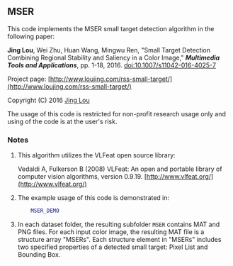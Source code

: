 ## MSER
This code implements the MSER small target detection algorithm in the following paper:

**Jing Lou**, Wei Zhu, Huan Wang, Mingwu Ren, "Small Target Detection Combining Regional Stability and Saliency in a Color Image," ***Multimedia Tools and Applications***, pp. 1-18, 2016. [doi:10.1007/s11042-016-4025-7](http://link.springer.com/article/10.1007/s11042-016-4025-7)

Project page: [http://www.loujing.com/rss-small-target/](http://www.loujing.com/rss-small-target/)

Copyright (C) 2016 [Jing Lou](http://www.loujing.com)

The usage of this code is restricted for non-profit research usage only and using of the code is at the user's risk.


### Notes

 1. This algorithm utilizes the VLFeat open source library:

	Vedaldi A, Fulkerson B (2008) VLFeat: An open and portable library of computer vision algorithms, version 0.9.19. [http://www.vlfeat.org/](http://www.vlfeat.org/)

 2. The example usage of this code is demonstrated in:
	```matlab
		MSER_DEMO
	```

 3. In each dataset folder, the resulting subfolder `MSER` contains MAT and PNG files. For each input color image, the resulting MAT file is a structure array "MSERs". Each structure element in "MSERs" includes two specified properties of a detected small target: Pixel List and Bounding Box.